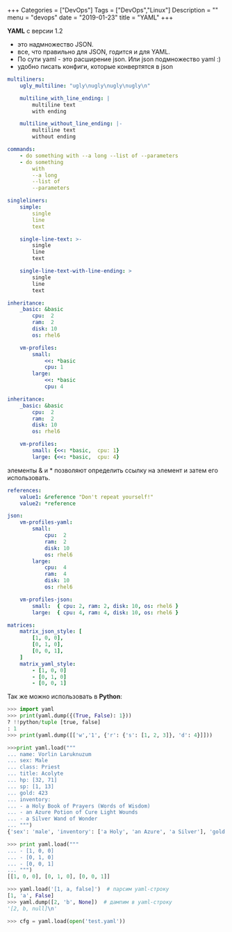 +++
Categories = ["DevOps"]
Tags = ["DevOps","Linux"]
Description = ""
menu = "devops"
date = "2019-01-23"
title = "YAML"
+++

**YAML** с версии 1.2 
- это надмножество JSON. 
- все, что правильно для JSON, годится и для YAML.
- По сути yaml - это расширение json. Или json подмножество yaml :)
- удобно писать конфиги, которые конвертятся в json
<!--more-->
```yaml
multiliners:
    ugly_multiline: "ugly\nugly\nugly\nugly\n"

    multiline_with_line_ending: |
        multiline text
        with ending

    multiline_without_line_ending: |-
        multiline text
        without ending
```                

```yaml
commands:
    - do something with --a long --list of --parameters 
    - do something 
        with 
        --a long 
        --list of 
        --parameters     
```                

```yaml
singleliners:
    simple: 
        single
        line
        text

    single-line-text: >-
        single
        line
        text

    single-line-text-with-line-ending: >
        single
        line
        text
```                

```yaml
inheritance:
    _basic: &basic
        cpu:  2
        ram:  2
        disk: 10
        os: rhel6 

    vm-profiles:
        small: 
            <<: *basic
            cpu: 1
        large: 
            <<: *basic
            cpu: 4
```                

```yaml
inheritance:
    _basic: &basic
        cpu:  2
        ram:  2
        disk: 10
        os: rhel6 

    vm-profiles:
        small: {<<: *basic,  cpu: 1}
        large: {<<: *basic,  cpu: 4}
```                

элементы & и * позволяют определить ссылку на элемент и затем его использовать.        
```yaml
references:
    value1: &reference "Don't repeat yourself!"  
    value2: *reference 
```                

```yaml
json:
    vm-profiles-yaml:
        small:
            cpu:  2
            ram:  2
            disk: 10
            os: rhel6 
        large:
            cpu:  4
            ram:  4
            disk: 10
            os: rhel6 

    vm-profiles-json:
        small:  { cpu: 2, ram: 2, disk: 10, os: rhel6 } 
        large:  { cpu: 4, ram: 4, disk: 10, os: rhel6 } 
```                

```yaml
matrices:
    matrix_json_style: [
        [1, 0, 0],
        [0, 1, 0],
        [0, 0, 1],
    ]
    matrix_yaml_style: 
        - [1, 0, 0]
        - [0, 1, 0]
        - [0, 0, 1]
```                

Так же можно использовать в **Python**:
```python
>>> import yaml
>>> print(yaml.dump({(True, False): 1}))
? !!python/tuple [true, false]
: 1
>>> print(yaml.dump([['w','1', {'r': {'s': [1, 2, 3]}, 'd': 4}]]))

>>>print yaml.load("""
... name: Vorlin Laruknuzum
... sex: Male
... class: Priest
... title: Acolyte
... hp: [32, 71]
... sp: [1, 13]
... gold: 423
... inventory:
... - a Holy Book of Prayers (Words of Wisdom)
... - an Azure Potion of Cure Light Wounds
... - a Silver Wand of Wonder
... """)
{'sex': 'male', 'inventory': ['a Holy', 'an Azure', 'a Silver'], 'gold': 100, 'name': 'vol'}

>>> print yaml.load("""
... - [1, 0, 0]
... - [0, 1, 0]
... - [0, 0, 1]
... """)
[[1, 0, 0], [0, 1, 0], [0, 0, 1]]

>>> yaml.load('[1, a, false]')  # парсим yaml-строку
[1, 'a', False]
>>> yaml.dump([2, 'b', None])  # дампим в yaml-строку
'[2, b, null]\n'

>>> cfg = yaml.load(open('test.yaml'))
```
